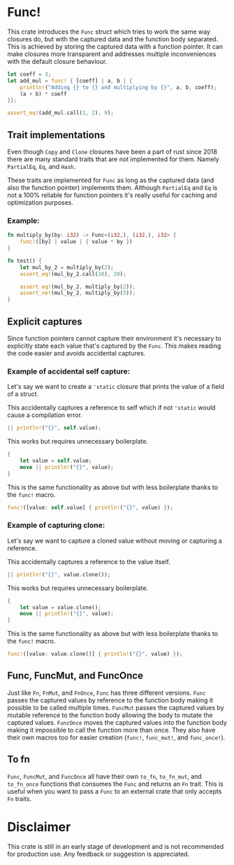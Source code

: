 # Func!

This crate introduces the `Func` struct which tries to work the same way closures do,
but with the captured data and the function body separated. This is achieved by storing
the captured data with a function pointer. It can make closures more transparent and
addresses multiple inconveniences with the default closure behaviour.

```rust
let coeff = 3;
let add_mul = func! { [coeff] | a, b | {
    println!("Adding {} to {} and multiplying by {}", a, b, coeff);
    (a + b) * coeff
}};

assert_eq!(add_mul.call(1, 2), 9);
```

## Trait implementations
Even though `Copy` and `Clone` closures have been a part of rust since 2018 there
are many standard traits that are not implemented for them. Namely `PartialEq`,
`Eq`, and `Hash`.

These traits are implemented for `Func` as long as the captured data (and also the
function pointer) implements them. Although `PartialEq` and `Eq` is not a 100% reliable
for function pointers it's really useful for caching and optimization purposes.

### Example:
```rust
fn multiply_by(by: i32) -> Func<(i32,), (i32,), i32> {
    func!([by] | value | { value * by })
}

fn test() {
    let mul_by_2 = multiply_by(2);
    assert_eq!(mul_by_2.call(10), 20);

    assert_eq!(mul_by_2, multiply_by(2));
    assert_ne!(mul_by_2, multiply_by(5));
}
```

## Explicit captures
Since function pointers cannot capture their environment it's necessary to explicitly
state each value that's captured by the `Func`. This makes reading the code easier and
avoids accidental captures.

### Example of accidental self capture:
Let's say we want to create a `'static` closure that prints the value of a field of a struct.

This accidentally captures a reference to self which if not `'static` would cause a compilation error.
```rust
|| println!("{}", self.value);
```

This works but requires unnecessary boilerplate.
```rust
{
    let value = self.value;
    move || println!("{}", value);
}
```

This is the same functionality as above but with less boilerplate thanks to the `func!` macro.
```rust
func!([value: self.value] { println!("{}", value) });
```

### Example of capturing clone:
Let's say we want to capture a cloned value without moving or capturing a reference.

This accidentally captures a reference to the value itself.
```rust
|| println!("{}", value.clone());
```

This works but requires unnecessary boilerplate.
```rust
{
    let value = value.clone();
    move || println!("{}", value);
}
```

This is the same functionality as above but with less boilerplate thanks to the `func!` macro.
```rust
func!([value: value.clone()] { println!("{}", value) });
```

## Func, FuncMut, and FuncOnce
Just like `Fn`, `FnMut`, and `FnOnce`, `Func` has three different versions. `Func` passes
the captured values by reference to the function body making it possible to be called
multiple times. `FuncMut` passes the captured values by mutable reference to the function
body allowing the body to mutate the captured values. `FuncOnce` moves the captured values
into the function body making it impossible to call the function more than once. They also
have their own macros too for easier creation (`func!`, `func_mut!`, and `func_once!`).

## To fn
`Func`, `FuncMut`, and `FuncOnce` all have their own `to_fn`, `to_fn_mut`, and `to_fn_once`
functions that consumes the `Func` and returns an `Fn` trait. This is useful when you
want to pass a `Func` to an external crate that only accepts `Fn` traits.

# Disclaimer
This crate is still in an early stage of development and is not recommended for production use.
Any feedback or suggestion is appreciated.
